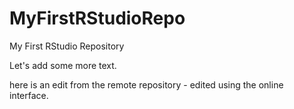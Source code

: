 # MyFirstRStudioRepo
My First RStudio Repository

Let's add some more text.

here is an edit from the remote repository - edited using the online interface.
